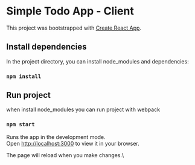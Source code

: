 # Simple Todo App - Client

This project was bootstrapped with [Create React App](https://github.com/facebook/create-react-app).

## Install dependencies

In the project directory, you can install node_modules and dependencies:

### `npm install`

## Run project

when install node_modules you can run project with webpack

### `npm start`

Runs the app in the development mode.\
Open [http://localhost:3000](http://localhost:3000) to view it in your browser.

The page will reload when you make changes.\